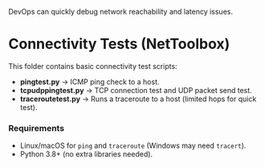 DevOps can quickly debug network reachability and latency issues.
# Connectivity Tests (NetToolbox)

This folder contains basic connectivity test scripts:

- **pingtest.py** → ICMP ping check to a host.
- **tcpudppingtest.py** → TCP connection test and UDP packet send test.
- **traceroutetest.py** → Runs a traceroute to a host (limited hops for quick test).

### Requirements
- Linux/macOS for `ping` and `traceroute` (Windows may need `tracert`).
- Python 3.8+ (no extra libraries needed).
